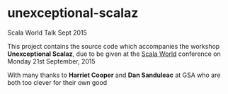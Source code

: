 # unexceptional-scalaz
Scala World Talk Sept 2015


This project contains the source code which accompanies the workshop **Unexceptional Scalaz**, due to be given at the [Scala World](https://scala.world/) conference on Monday 21st September, 2015

With many thanks to **Harriet Cooper** and **Dan Sanduleac** at GSA who are both too clever for their own good
